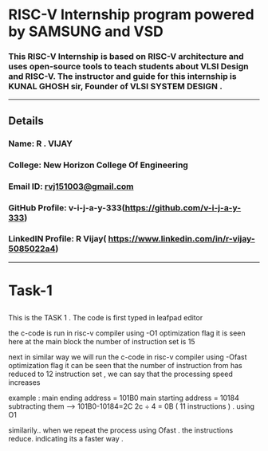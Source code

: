 


# RISC-V Internship program powered by SAMSUNG and VSD

### This RISC-V Internship  is based on RISC-V architecture and uses open-source tools to teach students about VLSI Design and RISC-V. The instructor and guide for this internship is KUNAL GHOSH sir, Founder of VLSI SYSTEM DESIGN .

---

## Details

### Name: R . VIJAY
### College: New Horizon College Of Engineering
### Email ID: rvj151003@gmail.com
### GitHub Profile: v-i-j-a-y-333(https://github.com/v-i-j-a-y-333)
### LinkedIN Profile: R Vijay( https://www.linkedin.com/in/r-vijay-5085022a4)

---

# Task-1

##
This is the TASK 1 .
The code is first typed in leafpad editor

the c-code is run in risc-v compiler using -O1 optimization flag it is seen here at the main block the number of instruction set is 15

next in similar way we will run the c-code in risc-v compiler using -Ofast optimization flag it can be seen that the number of instruction from has reduced to 12 instruction set , we can say that the processing speed increases

example : main ending address = 101B0 
main starting address = 10184 
subtracting them --> 101B0-10184=2C
2c ÷ 4 = 0B ( 11 instructions ) . using O1 


similarily.. when we repeat the process using Ofast . the instructions reduce. indicating its a faster way . 

